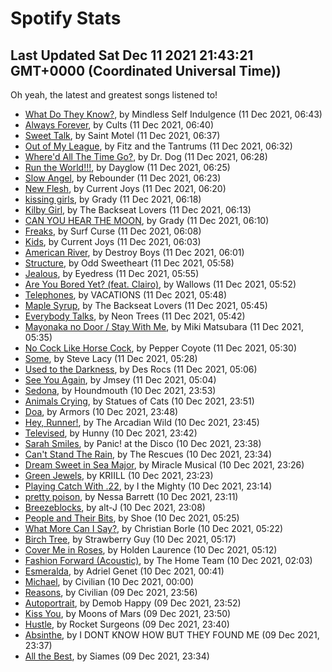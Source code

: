 
# Spotify Stats
## Last Updated Sat Dec 11 2021 21:43:21 GMT+0000 (Coordinated Universal Time))

Oh yeah, the latest and greatest songs listened to!

- [What Do They Know?](https://www.last.fm/music/Mindless+Self+Indulgence/_/What+Do+They+Know%3F), by Mindless Self Indulgence (11 Dec 2021, 06:43)
- [Always Forever](https://www.last.fm/music/Cults/_/Always+Forever), by Cults (11 Dec 2021, 06:40)
- [Sweet Talk](https://www.last.fm/music/Saint+Motel/_/Sweet+Talk), by Saint Motel (11 Dec 2021, 06:37)
- [Out of My League](https://www.last.fm/music/Fitz+and+the+Tantrums/_/Out+of+My+League), by Fitz and the Tantrums (11 Dec 2021, 06:32)
- [Where'd All The Time Go?](https://www.last.fm/music/Dr.+Dog/_/Where%27d+All+The+Time+Go%3F), by Dr. Dog (11 Dec 2021, 06:28)
- [Run the World!!!](https://www.last.fm/music/Dayglow/_/Run+the+World!!!), by Dayglow (11 Dec 2021, 06:25)
- [Slow Angel](https://www.last.fm/music/Rebounder/_/Slow+Angel), by Rebounder (11 Dec 2021, 06:23)
- [New Flesh](https://www.last.fm/music/Current+Joys/_/New+Flesh), by Current Joys (11 Dec 2021, 06:20)
- [kissing girls](https://www.last.fm/music/Grady/_/kissing+girls), by Grady (11 Dec 2021, 06:18)
- [Kilby Girl](https://www.last.fm/music/The+Backseat+Lovers/_/Kilby+Girl), by The Backseat Lovers (11 Dec 2021, 06:13)
- [CAN YOU HEAR THE MOON](https://www.last.fm/music/Grady/_/CAN+YOU+HEAR+THE+MOON), by Grady (11 Dec 2021, 06:10)
- [Freaks](https://www.last.fm/music/Surf+Curse/_/Freaks), by Surf Curse (11 Dec 2021, 06:08)
- [Kids](https://www.last.fm/music/Current+Joys/_/Kids), by Current Joys (11 Dec 2021, 06:03)
- [American River](https://www.last.fm/music/Destroy+Boys/_/American+River), by Destroy Boys (11 Dec 2021, 06:01)
- [Structure](https://www.last.fm/music/Odd+Sweetheart/_/Structure), by Odd Sweetheart (11 Dec 2021, 05:58)
- [Jealous](https://www.last.fm/music/Eyedress/_/Jealous), by Eyedress (11 Dec 2021, 05:55)
- [Are You Bored Yet? (feat. Clairo)](https://www.last.fm/music/Wallows/_/Are+You+Bored+Yet%3F+(feat.+Clairo)), by Wallows (11 Dec 2021, 05:52)
- [Telephones](https://www.last.fm/music/VACATIONS/_/Telephones), by VACATIONS (11 Dec 2021, 05:48)
- [Maple Syrup](https://www.last.fm/music/The+Backseat+Lovers/_/Maple+Syrup), by The Backseat Lovers (11 Dec 2021, 05:45)
- [Everybody Talks](https://www.last.fm/music/Neon+Trees/_/Everybody+Talks), by Neon Trees (11 Dec 2021, 05:42)
- [Mayonaka no Door / Stay With Me](https://www.last.fm/music/Miki+Matsubara/_/Mayonaka+no+Door+%2F+Stay+With+Me), by Miki Matsubara (11 Dec 2021, 05:35)
- [No Cock Like Horse Cock](https://www.last.fm/music/Pepper+Coyote/_/No+Cock+Like+Horse+Cock), by Pepper Coyote (11 Dec 2021, 05:30)
- [Some](https://www.last.fm/music/Steve+Lacy/_/Some), by Steve Lacy (11 Dec 2021, 05:28)
- [Used to the Darkness](https://www.last.fm/music/Des+Rocs/_/Used+to+the+Darkness), by Des Rocs (11 Dec 2021, 05:06)
- [See You Again](https://www.last.fm/music/Jmsey/_/See+You+Again), by Jmsey (11 Dec 2021, 05:04)
- [Sedona](https://www.last.fm/music/Houndmouth/_/Sedona), by Houndmouth (10 Dec 2021, 23:53)
- [Animals Crying](https://www.last.fm/music/Statues+of+Cats/_/Animals+Crying), by Statues of Cats (10 Dec 2021, 23:51)
- [Doa](https://www.last.fm/music/Armors/_/Doa), by Armors (10 Dec 2021, 23:48)
- [Hey, Runner!](https://www.last.fm/music/The+Arcadian+Wild/_/Hey,+Runner!), by The Arcadian Wild (10 Dec 2021, 23:45)
- [Televised](https://www.last.fm/music/Hunny/_/Televised), by Hunny (10 Dec 2021, 23:42)
- [Sarah Smiles](https://www.last.fm/music/Panic!+at+the+Disco/_/Sarah+Smiles), by Panic! at the Disco (10 Dec 2021, 23:38)
- [Can't Stand The Rain](https://www.last.fm/music/The+Rescues/_/Can%27t+Stand+The+Rain), by The Rescues (10 Dec 2021, 23:34)
- [Dream Sweet in Sea Major](https://www.last.fm/music/Miracle+Musical/_/Dream+Sweet+in+Sea+Major), by Miracle Musical (10 Dec 2021, 23:26)
- [Green Jewels](https://www.last.fm/music/KRIILL/_/Green+Jewels), by KRIILL (10 Dec 2021, 23:23)
- [Playing Catch With .22](https://www.last.fm/music/I+the+Mighty/_/Playing+Catch+With+.22), by I the Mighty (10 Dec 2021, 23:14)
- [pretty poison](https://www.last.fm/music/Nessa+Barrett/_/pretty+poison), by Nessa Barrett (10 Dec 2021, 23:11)
- [Breezeblocks](https://www.last.fm/music/alt-J/_/Breezeblocks), by alt-J (10 Dec 2021, 23:08)
- [People and Their Bits](https://www.last.fm/music/Shoe/_/People+and+Their+Bits), by Shoe (10 Dec 2021, 05:25)
- [What More Can I Say?](https://www.last.fm/music/Christian+Borle/_/What+More+Can+I+Say%3F), by Christian Borle (10 Dec 2021, 05:22)
- [Birch Tree](https://www.last.fm/music/Strawberry+Guy/_/Birch+Tree), by Strawberry Guy (10 Dec 2021, 05:17)
- [Cover Me in Roses](https://www.last.fm/music/Holden+Laurence/_/Cover+Me+in+Roses), by Holden Laurence (10 Dec 2021, 05:12)
- [Fashion Forward (Acoustic)](https://www.last.fm/music/The+Home+Team/_/Fashion+Forward+(Acoustic)), by The Home Team (10 Dec 2021, 02:03)
- [Esmeralda](https://www.last.fm/music/Adriel+Genet/_/Esmeralda), by Adriel Genet (10 Dec 2021, 00:41)
- [Michael](https://www.last.fm/music/Civilian/_/Michael), by Civilian (10 Dec 2021, 00:00)
- [Reasons](https://www.last.fm/music/Civilian/_/Reasons), by Civilian (09 Dec 2021, 23:56)
- [Autoportrait](https://www.last.fm/music/Demob+Happy/_/Autoportrait), by Demob Happy (09 Dec 2021, 23:52)
- [Kiss You](https://www.last.fm/music/Moons+of+Mars/_/Kiss+You), by Moons of Mars (09 Dec 2021, 23:50)
- [Hustle](https://www.last.fm/music/Rocket+Surgeons/_/Hustle), by Rocket Surgeons (09 Dec 2021, 23:40)
- [Absinthe](https://www.last.fm/music/I+DONT+KNOW+HOW+BUT+THEY+FOUND+ME/_/Absinthe), by I DONT KNOW HOW BUT THEY FOUND ME (09 Dec 2021, 23:37)
- [All the Best](https://www.last.fm/music/Siames/_/All+the+Best), by Siames (09 Dec 2021, 23:34)
